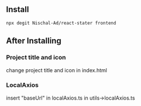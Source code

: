 ## Install

```
npx degit Nischal-Ad/react-stater frontend
```

## After Installing

### Project title and icon

change project title and icon in index.html

### LocalAxios

insert "baseUrl" in localAxios.ts in utils->localAxios.ts
